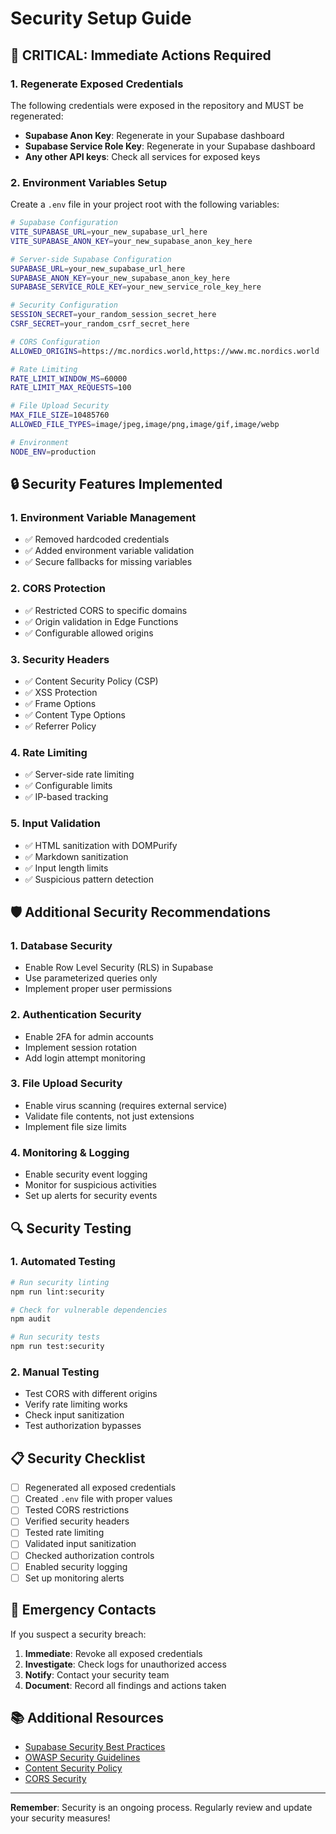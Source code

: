 # Security Setup Guide

## 🚨 CRITICAL: Immediate Actions Required

### 1. Regenerate Exposed Credentials
The following credentials were exposed in the repository and MUST be regenerated:

- **Supabase Anon Key**: Regenerate in your Supabase dashboard
- **Supabase Service Role Key**: Regenerate in your Supabase dashboard
- **Any other API keys**: Check all services for exposed keys

### 2. Environment Variables Setup

Create a `.env` file in your project root with the following variables:

```bash
# Supabase Configuration
VITE_SUPABASE_URL=your_new_supabase_url_here
VITE_SUPABASE_ANON_KEY=your_new_supabase_anon_key_here

# Server-side Supabase Configuration
SUPABASE_URL=your_new_supabase_url_here
SUPABASE_ANON_KEY=your_new_supabase_anon_key_here
SUPABASE_SERVICE_ROLE_KEY=your_new_service_role_key_here

# Security Configuration
SESSION_SECRET=your_random_session_secret_here
CSRF_SECRET=your_random_csrf_secret_here

# CORS Configuration
ALLOWED_ORIGINS=https://mc.nordics.world,https://www.mc.nordics.world

# Rate Limiting
RATE_LIMIT_WINDOW_MS=60000
RATE_LIMIT_MAX_REQUESTS=100

# File Upload Security
MAX_FILE_SIZE=10485760
ALLOWED_FILE_TYPES=image/jpeg,image/png,image/gif,image/webp

# Environment
NODE_ENV=production
```

## 🔒 Security Features Implemented

### 1. Environment Variable Management
- ✅ Removed hardcoded credentials
- ✅ Added environment variable validation
- ✅ Secure fallbacks for missing variables

### 2. CORS Protection
- ✅ Restricted CORS to specific domains
- ✅ Origin validation in Edge Functions
- ✅ Configurable allowed origins

### 3. Security Headers
- ✅ Content Security Policy (CSP)
- ✅ XSS Protection
- ✅ Frame Options
- ✅ Content Type Options
- ✅ Referrer Policy

### 4. Rate Limiting
- ✅ Server-side rate limiting
- ✅ Configurable limits
- ✅ IP-based tracking

### 5. Input Validation
- ✅ HTML sanitization with DOMPurify
- ✅ Markdown sanitization
- ✅ Input length limits
- ✅ Suspicious pattern detection

## 🛡️ Additional Security Recommendations

### 1. Database Security
- Enable Row Level Security (RLS) in Supabase
- Use parameterized queries only
- Implement proper user permissions

### 2. Authentication Security
- Enable 2FA for admin accounts
- Implement session rotation
- Add login attempt monitoring

### 3. File Upload Security
- Enable virus scanning (requires external service)
- Validate file contents, not just extensions
- Implement file size limits

### 4. Monitoring & Logging
- Enable security event logging
- Monitor for suspicious activities
- Set up alerts for security events

## 🔍 Security Testing

### 1. Automated Testing
```bash
# Run security linting
npm run lint:security

# Check for vulnerable dependencies
npm audit

# Run security tests
npm run test:security
```

### 2. Manual Testing
- Test CORS with different origins
- Verify rate limiting works
- Check input sanitization
- Test authorization bypasses

## 📋 Security Checklist

- [ ] Regenerated all exposed credentials
- [ ] Created `.env` file with proper values
- [ ] Tested CORS restrictions
- [ ] Verified security headers
- [ ] Tested rate limiting
- [ ] Validated input sanitization
- [ ] Checked authorization controls
- [ ] Enabled security logging
- [ ] Set up monitoring alerts

## 🚨 Emergency Contacts

If you suspect a security breach:

1. **Immediate**: Revoke all exposed credentials
2. **Investigate**: Check logs for unauthorized access
3. **Notify**: Contact your security team
4. **Document**: Record all findings and actions taken

## 📚 Additional Resources

- [Supabase Security Best Practices](https://supabase.com/docs/guides/security)
- [OWASP Security Guidelines](https://owasp.org/www-project-top-ten/)
- [Content Security Policy](https://developer.mozilla.org/en-US/docs/Web/HTTP/CSP)
- [CORS Security](https://developer.mozilla.org/en-US/docs/Web/HTTP/CORS)

---

**Remember**: Security is an ongoing process. Regularly review and update your security measures!
